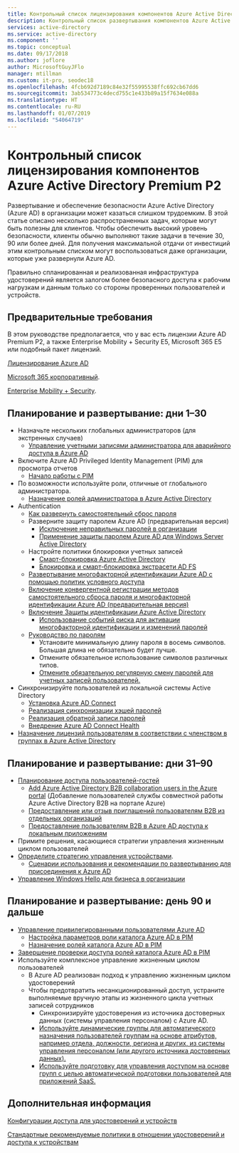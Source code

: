 ```yaml
---
title: Контрольный список лицензирования компонентов Azure Active Directory Premium P2 | Документация Майкрософт
description: Контрольный список развертывания компонентов Azure Active Directory Premium P2 на 30, 90 и более дней.
services: active-directory
ms.service: active-directory
ms.component: ''
ms.topic: conceptual
ms.date: 09/17/2018
ms.author: joflore
author: MicrosoftGuyJFlo
manager: mtillman
ms.custom: it-pro, seodec18
ms.openlocfilehash: 4fcb692d7189c84e32f55995538ffc692cb67dd6
ms.sourcegitcommit: 3ab534773c4decd755c1e433b89a15f7634e088a
ms.translationtype: HT
ms.contentlocale: ru-RU
ms.lasthandoff: 01/07/2019
ms.locfileid: "54064719"
---
```

# <a name="azure-active-directory-premium-p2-licensing-feature-checklist"></a>Контрольный список лицензирования компонентов Azure Active Directory Premium P2

Развертывание и обеспечение безопасности Azure Active Directory (Azure AD) в организации может казаться слишком трудоемким. В этой статье описано несколько распространенных задач, которые могут быть полезны для клиентов. Чтобы обеспечить высокий уровень безопасности, клиенты обычно выполняют такие задачи в течение 30, 90 или более дней. Для получения максимальной отдачи от инвестиций этим контрольным списком могут воспользоваться даже организации, которые уже развернули Azure AD.

Правильно спланированная и реализованная инфраструктура удостоверений является залогом более безопасного доступа к рабочим нагрузкам и данным только со стороны проверенных пользователей и устройств.

## <a name="prerequisites"></a>Предварительные требования

В этом руководстве предполагается, что у вас есть лицензии Azure AD Premium P2, а также Enterprise Mobility + Security E5, Microsoft 365 E5 или подобный пакет лицензий.

[Лицензирование Azure AD](https://azure.microsoft.com/pricing/details/active-directory/)

[Microsoft 365 корпоративный](https://www.microsoft.com/en-us/licensing/product-licensing/microsoft-365-enterprise).

[Enterprise Mobility + Security](https://www.microsoft.com/en-us/licensing/product-licensing/enterprise-mobility-security).

## <a name="plan-and-deploy-day-1-30"></a>Планирование и развертывание: дни 1–30

- Назначьте нескольких глобальных администраторов (для экстренных случаев)
   - [Управление учетными записями администратора для аварийного доступа в Azure AD](../users-groups-roles/directory-emergency-access.md)
- Включите Azure AD Privileged Identity Management (PIM) для просмотра отчетов
   - [Начало работы с PIM](../privileged-identity-management/pim-getting-started.md)
- По возможности используйте роли, отличные от глобального администратора.
   - [Назначение ролей администратора в Azure Active Directory](../users-groups-roles/directory-assign-admin-roles.md)
- Authentication
   - [Как развернуть самостоятельный сброс пароля](../authentication/howto-sspr-deployment.md)
   - Разверните защиту паролем Azure AD (предварительная версия)
      - [Исключение неправильных паролей в организации](../authentication/concept-password-ban-bad.md)
      - [Применение защиты паролем Azure AD для Windows Server Active Directory](../authentication/concept-password-ban-bad-on-premises.md)
   - Настройте политики блокировки учетных записей
      - [Смарт-блокировка Azure Active Directory](../authentication/howto-password-smart-lockout.md)
      - [Блокировка и смарт-блокировка экстрасети AD FS](/windows-server/identity/ad-fs/operations/configure-ad-fs-extranet-smart-lockout-protection)
   - [Развертывание многофакторной идентификации Azure AD с помощью политик условного доступа](../authentication/howto-mfa-getstarted.md)
   - [Включение конвергентной регистрации методов самостоятельного сброса пароля и многофакторной идентификации Azure AD (предварительная версия)](../authentication/concept-registration-mfa-sspr-converged.md)
   - [Включение Защиты идентификации Azure Active Directory](../identity-protection/enable.md)
      - [Использование событий риска для активации многофакторной идентификации и изменений паролей](../authentication/tutorial-risk-based-sspr-mfa.md)
   - [Руководство по паролям](https://www.microsoft.com/research/publication/password-guidance/)
      - Установите минимальную длину пароля в восемь символов. Большая длина не обязательно будет лучше.
      - Отмените обязательное использование символов различных типов.
      - [Отмените обязательную регулярную смену паролей для учетных записей пользователей.](../authentication/concept-sspr-policy.md#set-a-password-to-never-expire)
- Синхронизируйте пользователей из локальной системы Active Directory
   - [Установка Azure AD Connect](../connect/active-directory-aadconnect-select-installation.md)
   - [Реализация синхронизации хэшей паролей](../connect/active-directory-aadconnectsync-implement-password-hash-synchronization.md)
   - [Реализация обратной записи паролей](../authentication/howto-sspr-writeback.md)
   - [Внедрение Azure AD Connect Health](../connect-health/active-directory-aadconnect-health.md)
- [Назначение лицензий пользователям в соответствии с членством в группах в Azure Active Directory](../users-groups-roles/licensing-groups-assign.md)

## <a name="plan-and-deploy-day-31-90"></a>Планирование и развертывание: дни 31–90

- [Планирование доступа пользователей-гостей](../b2b/what-is-b2b.md)
   - [Add Azure Active Directory B2B collaboration users in the Azure portal](../b2b/add-users-administrator.md) (Добавление пользователей службы совместной работы Azure Active Directory B2B на портале Azure)
   - [Предоставление или отзыв приглашений пользователям B2B из отдельных организаций](../b2b/allow-deny-list.md)
   - [Предоставление пользователям B2B в Azure AD доступа к локальным приложениям](../b2b/hybrid-cloud-to-on-premises.md)
- Примите решения, касающиеся стратегии управления жизненным циклом пользователей
- [Определите стратегию управления устройствами](../devices/overview.md).
   - [Сценарии использования и рекомендации по развертыванию для присоединения к Azure AD](../devices/azureadjoin-plan.md)
- [Управление Windows Hello для бизнеса в организации](/windows/security/identity-protection/hello-for-business/hello-manage-in-organization)

## <a name="plan-and-deploy-day-90-and-beyond"></a>Планирование и развертывание: день 90 и дальше

- [Управление привилегированными пользователями Azure AD](../privileged-identity-management/pim-configure.md)
   - [Настройка параметров роли каталога Azure AD в PIM](../privileged-identity-management/pim-how-to-change-default-settings.md)
   - [Назначение ролей каталога Azure AD в PIM ](../privileged-identity-management/pim-how-to-add-role-to-user.md)
- [Завершение проверки доступа ролей каталога Azure AD в PIM](../privileged-identity-management/pim-how-to-start-security-review.md)
- Используйте комплексное управление жизненным циклом пользователей
   - В Azure AD реализован подход к управлению жизненным циклом удостоверений
   - Чтобы предотвратить несанкционированный доступ, устраните выполняемые вручную этапы из жизненного цикла учетных записей сотрудников
      - Синхронизируйте удостоверения из источника достоверных данных (системы управления персоналом) с Azure AD.
      - [Используйте динамические группы для автоматического назначения пользователей группам на основе атрибутов, например отдела, должности, региона и других, из системы управления персоналом (или другого источника достоверных данных).](../users-groups-roles/groups-dynamic-membership.md)
      - [Используйте подготовку для управления доступом на основе групп с целью автоматической подготовки пользователей для приложений SaaS.](../manage-apps/what-is-access-management.md)

## <a name="next-steps"></a>Дополнительная информация

[Конфигурации доступа для удостоверений и устройств](https://docs.microsoft.com/microsoft-365/enterprise/microsoft-365-policies-configurations)

[Стандартные рекомендуемые политики в отношении удостоверений и доступа к устройствам](https://docs.microsoft.com/microsoft-365/enterprise/identity-access-policies)
